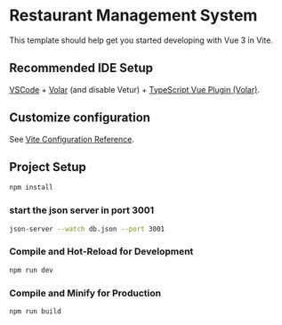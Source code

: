 # Restaurant Management System

This template should help get you started developing with Vue 3 in Vite.

## Recommended IDE Setup

[VSCode](https://code.visualstudio.com/) + [Volar](https://marketplace.visualstudio.com/items?itemName=johnsoncodehk.volar) (and disable Vetur) + [TypeScript Vue Plugin (Volar)](https://marketplace.visualstudio.com/items?itemName=johnsoncodehk.vscode-typescript-vue-plugin).

## Customize configuration

See [Vite Configuration Reference](https://vitejs.dev/config/).

## Project Setup

```sh
npm install
```

### start the json server in port 3001

```sh
json-server --watch db.json --port 3001
```

### Compile and Hot-Reload for Development

```sh
npm run dev
```

### Compile and Minify for Production

```sh
npm run build
```

